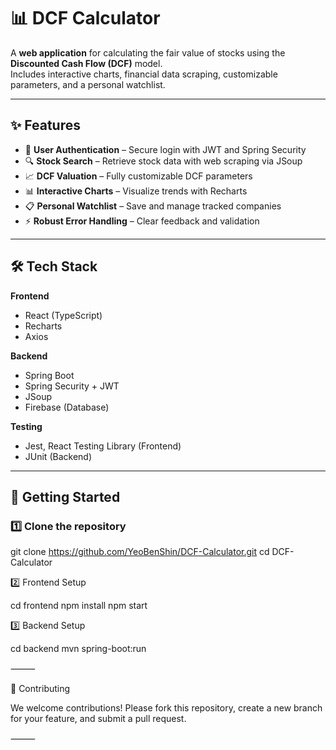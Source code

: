 # 📊 DCF Calculator

A **web application** for calculating the fair value of stocks using the **Discounted Cash Flow (DCF)** model.  
Includes interactive charts, financial data scraping, customizable parameters, and a personal watchlist.

---

## ✨ Features

- 🔐 **User Authentication** – Secure login with JWT and Spring Security
- 🔍 **Stock Search** – Retrieve stock data with web scraping via JSoup
- 📈 **DCF Valuation** – Fully customizable DCF parameters
- 📊 **Interactive Charts** – Visualize trends with Recharts
- 📋 **Personal Watchlist** – Save and manage tracked companies
- ⚡ **Robust Error Handling** – Clear feedback and validation

---

## 🛠 Tech Stack

**Frontend**
- React (TypeScript)
- Recharts
- Axios

**Backend**
- Spring Boot
- Spring Security + JWT
- JSoup
- Firebase (Database)

**Testing**
- Jest, React Testing Library (Frontend)
- JUnit (Backend)

---

## 🚀 Getting Started

### 1️⃣ Clone the repository

git clone https://github.com/YeoBenShin/DCF-Calculator.git
cd DCF-Calculator

2️⃣ Frontend Setup

cd frontend
npm install
npm start

3️⃣ Backend Setup

cd backend
mvn spring-boot:run

⸻

🤝 Contributing

We welcome contributions!
Please fork this repository, create a new branch for your feature, and submit a pull request.

⸻
